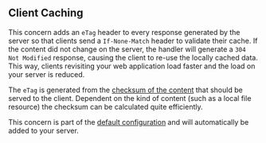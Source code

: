 ﻿## Client Caching

This concern adds an `eTag` header to every response generated by the server
so that clients send a `If-None-Match` header to validate their cache. If the
content did not change on the server, the handler will generate a `304 Not Modified`
response, causing the client to re-use the locally cached data. This way, clients
revisiting your web application load faster and the load on your server is reduced.

The `eTag` is generated from the [checksum of the content](https://github.com/Kaliumhexacyanoferrat/GenHTTP/blob/master/API/Protocol/IResponseContent.cs) 
that should be served to the client. Dependent on the kind of content (such as a local file resource)
the checksum can be calculated quite efficiently.

This concern is part of the [default configuration](./defaults) and will automatically
be added to your server.